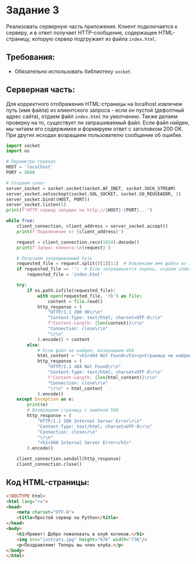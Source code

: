 # **Задание 3**

Реализовать серверную часть приложения. Клиент подключается к серверу, и в ответ получает HTTP-сообщение, содержащее HTML-страницу, которую сервер подгружает из файла `index.html`.

## **Требования:**
- Обязательно использовать библиотеку `socket`.

## **Серверная часть:**
Для корректного отображения HTML-страницы на localhost извлечем путь (имя файла) из клиентского запроса - если он пустой (дефолтный адрес сайта), отдаем файл `index.html` по умолчанию. Также делаем проверку на то, существует ли запрашиваемый файл. Если файл найден, мы читаем его содержимое и формируем ответ с заголовком 200 OK. При других исходах возращаем пользователю сообщение об ошибке.


```python
import socket
import os

# Параметры сервера
HOST = 'localhost'
PORT = 8080

# Создаем сокет
server_socket = socket.socket(socket.AF_INET, socket.SOCK_STREAM)
server_socket.setsockopt(socket.SOL_SOCKET, socket.SO_REUSEADDR, 1)
server_socket.bind((HOST, PORT))
server_socket.listen(5)
print(f"HTTP сервер запущен на http://{HOST}:{PORT}...")

while True:
    client_connection, client_address = server_socket.accept()
    print(f'Подключение от {client_address}')

    request = client_connection.recv(1024).decode()
    print(f'Запрос клиента:\n{request}')

    # Получаем запрашиваемый путь
    requested_file = request.split()[1][1:]  # Извлекаем имя файла из запроса
    if requested_file == '':  # Если запрашивается корень, отдаем index.html
        requested_file = 'index.html'

    try:
        if os.path.isfile(requested_file):
            with open(requested_file, 'rb') as file:
                content = file.read()
            http_response = (
                "HTTP/1.1 200 OK\r\n"
                "Content-Type: text/html; charset=UTF-8\r\n"
                f"Content-Length: {len(content)}\r\n"
                "Connection: close\r\n"
                "\r\n"
            ).encode() + content
        else:
            # Если файл не найден, возвращаем 404
            html_content = "<h1>404 Not Found</h1><p>Страница не найдена.</p>"
            http_response = (
                "HTTP/1.1 404 Not Found\r\n"
                "Content-Type: text/html; charset=UTF-8\r\n"
                f"Content-Length: {len(html_content)}\r\n"
                "Connection: close\r\n"
                "\r\n" + html_content
            ).encode()
    except Exception as e:
        print(e)
        # Возвращаем страницу с ошибкой 500
        http_response = (
            "HTTP/1.1 500 Internal Server Error\r\n"
            "Content-Type: text/html; charset=UTF-8\r\n"
            "Connection: close\r\n"
            "\r\n"
            "<h1>500 Internal Server Error</h1>"
        ).encode()

    client_connection.sendall(http_response)
    client_connection.close()
```
## **Код HTML-страницы:**

```html
<!DOCTYPE html>
<html lang="ru">
<head>
    <meta charset="UTF-8">
    <title>Простой сервер на Python</title>
</head>
<body>
    <h1>Привет! Добро пожаловать в клуб котиков.</h1>
    <img src="justcats.jpg" height="676" width="736"/>
    <p>Поздравляем! Теперь вы член клуба.</p>
</body>
</html>
```